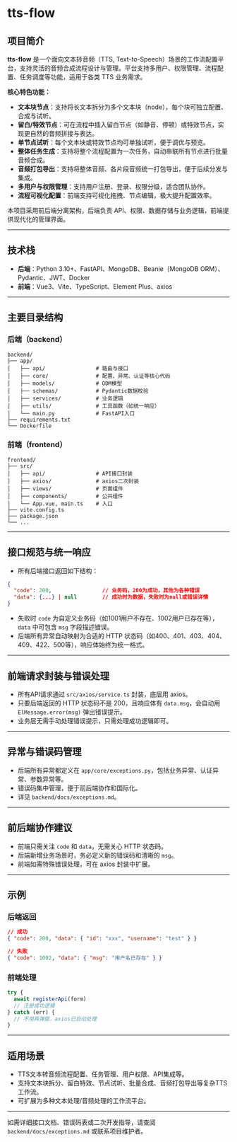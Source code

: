 # tts-flow

## 项目简介

**tts-flow** 是一个面向文本转音频（TTS, Text-to-Speech）场景的工作流配置平台，支持灵活的音频合成流程设计与管理。平台支持多用户、权限管理、流程配置、任务调度等功能，适用于各类 TTS 业务需求。

**核心特色功能：**
- **文本块节点**：支持将长文本拆分为多个文本块（node），每个块可独立配置、合成与试听。
- **留白/特效节点**：可在流程中插入留白节点（如静音、停顿）或特效节点，实现更自然的音频拼接与表达。
- **单节点试听**：每个文本块或特效节点均可单独试听，便于调优与预览。
- **整体任务生成**：支持将整个流程配置为一次任务，自动串联所有节点进行批量音频合成。
- **音频打包导出**：支持将整体音频、各片段音频统一打包导出，便于后续分发与集成。
- **多用户与权限管理**：支持用户注册、登录、权限分级，适合团队协作。
- **流程可视化配置**：前端支持可视化拖拽、节点编辑，极大提升配置效率。

本项目采用前后端分离架构，后端负责 API、权限、数据存储与业务逻辑，前端提供现代化的管理界面。

---

## 技术栈

- **后端**：Python 3.10+、FastAPI、MongoDB、Beanie（MongoDB ORM）、Pydantic、JWT、Docker
- **前端**：Vue3、Vite、TypeScript、Element Plus、axios

---

## 主要目录结构

### 后端（backend）
```
backend/
├── app/
│   ├── api/                # 路由与接口
│   ├── core/               # 配置、异常、认证等核心代码
│   ├── models/             # ODM模型
│   ├── schemas/            # Pydantic数据校验
│   ├── services/           # 业务逻辑
│   ├── utils/              # 工具函数（如统一响应）
│   └── main.py             # FastAPI入口
├── requirements.txt
└── Dockerfile
```

### 前端（frontend）
```
frontend/
├── src/
│   ├── api/                # API接口封装
│   ├── axios/              # axios二次封装
│   ├── views/              # 页面组件
│   ├── components/         # 公共组件
│   └── App.vue, main.ts    # 入口
├── vite.config.ts
├── package.json
└── ...
```

---

## 接口规范与统一响应

- 所有后端接口返回如下结构：

```json
{
  "code": 200,                // 业务码，200为成功，其他为各种错误
  "data": {...} | null        // 成功时为数据，失败时为null或错误详情
}
```

- 失败时 `code` 为自定义业务码（如1001用户不存在、1002用户已存在等），`data` 中可包含 `msg` 字段描述错误。
- 后端所有异常自动映射为合适的 HTTP 状态码（如400、401、403、404、409、422、500等），响应体始终为统一格式。

---

## 前端请求封装与错误处理

- 所有API请求通过 `src/axios/service.ts` 封装，底层用 axios。
- 只要后端返回的 HTTP 状态码不是 200，且响应体有 `data.msg`，会自动用 `ElMessage.error(msg)` 弹出错误提示。
- 业务层无需手动处理错误提示，只需处理成功逻辑即可。

---

## 异常与错误码管理

- 后端所有异常都定义在 `app/core/exceptions.py`，包括业务异常、认证异常、参数异常等。
- 错误码集中管理，便于前后端协作和国际化。
- 详见 `backend/docs/exceptions.md`。

---

## 前后端协作建议

- 前端只需关注 `code` 和 `data`，无需关心 HTTP 状态码。
- 后端新增业务场景时，务必定义新的错误码和清晰的 `msg`。
- 前端如需特殊错误处理，可在 axios 封装中扩展。

---

## 示例

### 后端返回
```json
// 成功
{ "code": 200, "data": { "id": "xxx", "username": "test" } }

// 失败
{ "code": 1002, "data": { "msg": "用户名已存在" } }
```

### 前端处理
```typescript
try {
  await registerApi(form)
  // 注册成功逻辑
} catch (err) {
  // 不用再弹窗，axios已自动处理
}
```

---

## 适用场景

- TTS文本转音频流程配置、任务管理、用户权限、API集成等。
- 支持文本块拆分、留白特效、节点试听、批量合成、音频打包导出等复杂TTS工作流。
- 可扩展为多种文本处理/音频处理的工作流平台。

---

如需详细接口文档、错误码表或二次开发指导，请查阅 `backend/docs/exceptions.md` 或联系项目维护者。
